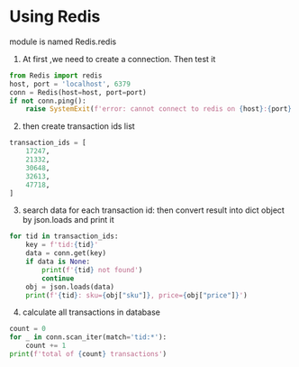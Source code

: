 # Using Redis 
module is named Redis.redis
1) At first ,we need to create a connection.
Then test it
```python
from Redis import redis
host, port = 'localhost', 6379
conn = Redis(host=host, port=port)
if not conn.ping():
    raise SystemExit(f'error: cannot connect to redis on {host}:{port}')
```

2) then create transaction ids list
```python
transaction_ids = [
    17247,
    21332,
    30648,
    32613,
    47718,
]
```
3) search data for each transaction id:
then convert result into dict object by json.loads
and print it

```python
for tid in transaction_ids:
    key = f'tid:{tid}'
    data = conn.get(key)
    if data is None:
        print(f'{tid} not found')
        continue
    obj = json.loads(data)
    print(f'{tid}: sku={obj["sku"]}, price={obj["price"]}')
```

4) calculate all transactions in database

```python
count = 0
for _ in conn.scan_iter(match='tid:*'):
    count += 1
print(f'total of {count} transactions')
```